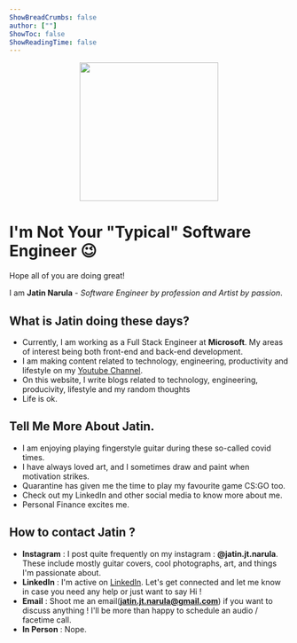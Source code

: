 ```yaml
---
ShowBreadCrumbs: false
author: [""]
ShowToc: false
ShowReadingTime: false
---
```

<p align="center">
  <img width="250" height="250" src="../images/profile2.png">
</p>

# I'm Not Your "Typical" Software Engineer :wink:

Hope all of you are doing great!

I am **Jatin Narula** - *Software Engineer by profession and Artist by passion*.


## What is Jatin doing these days? 
- Currently, I am working as a Full Stack Engineer at **Microsoft**. My areas of interest being both front-end and back-end development.
- I am making content related to technology, engineering, productivity and lifestyle on my [Youtube Channel](https://www.youtube.com/channel/UCTtfPJ8hM5gH1H1ptgTTr9w).
- On this website, I write blogs related to technology, engineering, producivity, lifestyle and my random thoughts
- Life is ok.

## Tell Me More About Jatin.

- I am enjoying playing fingerstyle guitar during these so-called covid times. 
- I have always loved art, and I sometimes draw and paint when motivation strikes.
- Quarantine has given me the time to play my favourite game CS:GO too.
- Check out my LinkedIn and other social media to know more about me.
- Personal Finance excites me. 

## How to contact Jatin ? 

- **Instagram** : I post quite frequently on my instagram : **@jatin.jt.narula**. These include mostly guitar covers, cool photographs, art, and things I'm passionate about.
- **LinkedIn** : I'm active on [LinkedIn](https://www.linkedin.com/in/jatinnarula1996/). Let's get connected and let me know in case you need any help or just want to say Hi !
- **Email** : Shoot me an email(**jatin.jt.narula@gmail.com**) if you want to discuss anything ! I'll be more than happy to schedule an audio / facetime call.
- **In Person** : Nope.



